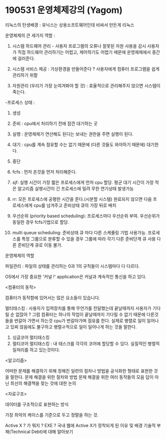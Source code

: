 # 190531 운영체제강의 (Yagom) 

리눅스의 탄생배경 : 유닉스는 상용소프트웨어인데 비싸서 만든게 리눅스

운영체제의 큰 세가지 역할 :

1. 시스템 하드웨어 관리 - 사용자 프로그램의 오류나 잘못된 자원 사용을 감시
사용자가 직접 하드웨어 관리하기는 어렵고, 제어하기도 어렵기 때문에 운영체제에서 중간에 걸러준다.

2. 시스템 서비스 제공 :
가상환경을 만들어준다 ?
사용자에게 컴퓨터 프로그램을 쉽게 관리하기 위함

3. 자원관리 (우리가 가장 눈여겨봐야 할 것)
: 효율적으로 관리해주지 않으면 시스템이 죽는다.



-프로세스 상태 :

1. 생성
2. 준비 : cpu에서 처리하기 전에 잠깐 대기하는 곳
3. 실행 : 운영체제가 연산해도 된다는 보내는 권한을 주면 실행이 된다. 
4. 대기 : cpu를 계속 점유할 수는 없기 때문에 (다른 것들도 와야하기 때문에) 대기한다.
5. 중단


1. fcfs : 먼저 온것을 먼저 처리해준다.
2. sjf: 실행 시간이 가장 짧은 프로세스에게 먼저 cpu 할당.
평균 대기 시간이 가장 적은 알고리즘
실행시간이 긴 프로세스에 밀려 무한 연기상태 발생가능
3. rr: 모든 프로세스에 공평한 시간을 준다.(시분할 시스템)
완료되지 않으면 다음 프로세스에게 cpu를 넘겨주고 준비상태 큐의 가장 뒤로 배치
4. 우선순위 (priority based scheduling): 프로세스마다 우선순위 부여.
우선순위가 동일한 경우 fcfs기법으로 할당.
5. multi queue scheduling:
준비상태 큐 마다 다른 스케쥴링 기법 사용가능.
프로세스를 특정 그룹으로 분류할 수 있을 경우 그룹에 따라 각기 다른 준비단계 큐 사용
다른 준비단계 큐로 이동 불가.



운영체제의 역할

파일관리 : 파일의 상태를 관리하는 0과 1의 규칙들이 시스템마다 다 다르다.


OS에서 가장 중요한 '커널 !'
application은 커널과 계속적인 통신을 하고 있다.


<컴퓨터의 동작>

컴퓨터가 동작함에 있어서는 많은 요소들이 있습니다.

멀티태스킹 : 사용자가 입력장치를 통해 무언가를 전달했는데 끝날때까지 사용자가 기다릴 순 없잖아 ?
그럼 컴퓨터는 하나의 작업이 끝날때까지 기다릴 수 없기 때문에 다른것들을 번갈아 가면서 하는것
cpu가 번갈아가며 점유를 한다.
실제로 병렬로 일이 일어나고 있찌 않음에도 불구하고 병렬ㄹ적으로 일이 일어나게 하는 것을 말한다.


1. 싱글코어 멀티태스킹
2. 멀티코어 멀티태스킹 : 내 태스크를 각각의 코어에 할당할 수 있다. 실질적인 병렬적 일처리를 하고 있는것이다.


<알고리즘>

어떠한 문제를 해결하기 위해 정해진 일련의 절차나 방법을 공식화한 형태로 표현한 것을 말한다.
문제 해결을 위한 절차와 방법
문제 해결을 위한 여러 동작들의 모음
답이 아닌 최선의 해결책을 찾는 것에 대한 논의


 


<자료구조>

데이터를 구조적으로 표현하는 방식

가장 최악의 케이스를 기준으로 두고 정렬을 하는 것.

Active X ? 가 뭐지 ?
EXE ?
국내 웹에 Active X가 정착되게 된 이유 및 배경
기술적 부채(Technical Debt)에 대해 알아보기 




